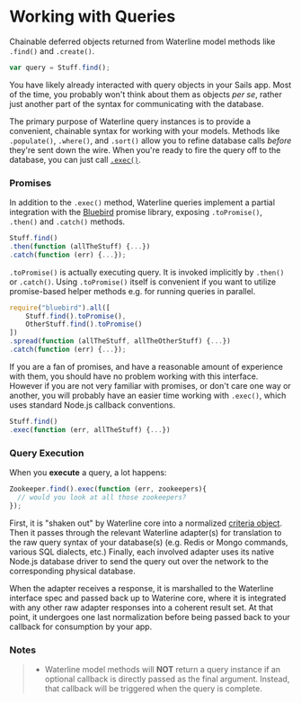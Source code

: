 # Working with Queries

Chainable deferred objects returned from Waterline model methods like `.find()` and `.create()`.

```js
var query = Stuff.find();
```

You have likely already interacted with query objects in your Sails app. Most of the time, you probably won't think about them as objects _per se_, rather just another part of the syntax for communicating with the database.

The primary purpose of Waterline query instances is to provide a convenient, chainable syntax for working with your models.  Methods like `.populate()`, `.where()`, and `.sort()` allow you to refine database calls _before_ they're sent down the wire.  When you're ready to fire the query off to the database, you can just call [`.exec()`](http://sailsjs.org/documentation/reference/waterline/queries/exec.html).


### Promises

In addition to the `.exec()` method, Waterline queries implement a partial integration with the [Bluebird](https://github.com/petkaantonov/bluebird) promise library, exposing `.toPromise()`, 
`.then()` and `.catch()` methods.

```js
Stuff.find()
.then(function (allTheStuff) {...})
.catch(function (err) {...});
```

`.toPromise()` is actually executing query. It is invoked implicitly by `.then()` or `.catch()`. Using `.toPromise()` itself
is convenient if you want to utilize promise-based helper methods e.g. for running queries in parallel.

```js
require("bluebird").all([
    Stuff.find().toPromise(),
    OtherStuff.find().toPromise()
])
.spread(function (allTheStuff, allTheOtherStuff) {...})
.catch(function (err) {...});
```

If you are a fan of promises, and have a reasonable amount of experience with them, you should have no problem working with this interface.  However if you are not very familiar with promises, or don't care one way or another, you will probably have an easier time working with `.exec()`, which uses standard Node.js callback conventions.

```js
Stuff.find()
.exec(function (err, allTheStuff) {...})
```


### Query Execution

When you **execute** a query, a lot happens:

```js
Zookeeper.find().exec(function (err, zookeepers){
  // would you look at all those zookeepers?
});
```

First, it is "shaken out" by Waterline core into a normalized [criteria object](http://sailsjs.org/documentation/concepts/ORM/Querylanguage.html?q=query-language-basics).  Then it passes through the relevant Waterline adapter(s) for translation to the raw query syntax of your database(s) (e.g. Redis or Mongo commands, various SQL dialects, etc.)  Finally, each involved adapter uses its native Node.js database driver to send the query out over the network to the corresponding physical database.

When the adapter receives a response, it is marshalled to the Waterline interface spec and passed back up to Waterine core, where it is integrated with any other raw adapter responses into a coherent result set.  At that point, it undergoes one last normalization before being passed back to your callback for consumption by your app.


### Notes

> + Waterline model methods will **NOT** return a query instance if an optional callback is directly passed as the final argument.  Instead, that callback will be triggered when the query is complete.



<docmeta name="displayName" value="Queries">
